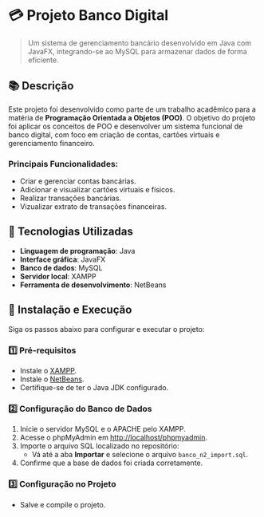 # 💳 Projeto Banco Digital

> Um sistema de gerenciamento bancário desenvolvido em Java com JavaFX, integrando-se ao MySQL para armazenar dados de forma eficiente.

## 📚 Descrição
Este projeto foi desenvolvido como parte de um trabalho acadêmico para a matéria de **Programação Orientada a Objetos (POO)**. O objetivo do projeto foi aplicar os conceitos de POO e desenvolver um sistema funcional de banco digital, com foco em criação de contas, cartões virtuais e gerenciamento financeiro.

### Principais Funcionalidades:
- Criar e gerenciar contas bancárias.
- Adicionar e visualizar cartões virtuais e físicos.
- Realizar transações bancárias.
- Vizualizar extrato de transações financeiras.

## 🚀 Tecnologias Utilizadas
- **Linguagem de programação**: Java
- **Interface gráfica**: JavaFX
- **Banco de dados**: MySQL
- **Servidor local**: XAMPP
- **Ferramenta de desenvolvimento**: NetBeans

## 🔧 Instalação e Execução
Siga os passos abaixo para configurar e executar o projeto:

### 1️⃣ Pré-requisitos
- Instale o [XAMPP](https://www.apachefriends.org/).
- Instale o [NetBeans](https://netbeans.apache.org/).
- Certifique-se de ter o Java JDK configurado.

### 2️⃣ Configuração do Banco de Dados
1. Inicie o servidor MySQL e o APACHE pelo XAMPP.
2. Acesse o phpMyAdmin em [http://localhost/phpmyadmin](http://localhost/phpmyadmin).
3. Importe o arquivo SQL localizado no repositório:
   - Vá até a aba **Importar** e selecione o arquivo `banco_n2_import.sql`.
4. Confirme que a base de dados foi criada corretamente.

### 3️⃣ Configuração no Projeto
- Salve e compile o projeto.
